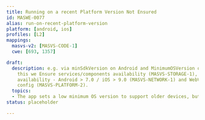 ```yaml
---
title: Running on a recent Platform Version Not Ensured
id: MASWE-0077
alias: run-on-recent-platform-version
platform: [android, ios]
profiles: [L2]
mappings:
  masvs-v2: [MASVS-CODE-1]
  cwe: [693, 1357]

draft:
  description: e.g. via minSdkVersion on Android and MinimumOSVersion on iOS. with
    this we Ensure services/components availability (MASVS-STORAGE-1), also the NSC/ATS
    availability - Android > 7.0 / iOS > 9.0 (MASVS-NETWORK-1) and WebView secure
    config (MASVS-PLATFORM-2).
  topics:
  - The app sets a low minimum OS version to support older devices, but still relies, implicitly or explicitly, on security features (e.g., runtime permissions, hardware-backed keystore, network security policies) that may not exist on those versions (CWE-693 and CWE-1357).
status: placeholder

---
```


